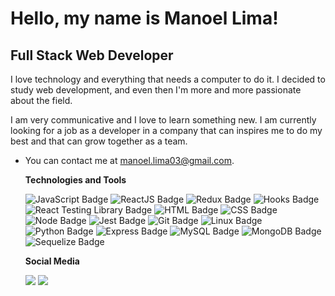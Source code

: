 # Hello, my name is Manoel Lima!

## Full Stack Web Developer

I love technology and everything that needs a computer to do it. I decided to study web development, and even then I'm more and more passionate about the field.

I am very communicative and I love to learn something new. I am currently looking for a job as a developer in a company that can inspires me to do my best and that can grow together as a team.

* You can contact me at [manoel.lima03@gmail.com](mailto:manoel.lima03@gmail.com).

  **Technologies and Tools**

  ![JavaScript Badge](https://img.shields.io/badge/-JavaScript-yellow?style=flat-square&logo=JavaScript&logoColor=white)
  ![ReactJS Badge](https://img.shields.io/badge/-React-61DAFB?style=flat-square&logo=React&logoColor=black)
  ![Redux Badge](https://img.shields.io/badge/-Redux-764ABC?style=flat-square&logo=Redux&logoColor=white)
  ![Hooks Badge](https://img.shields.io/badge/-Hooks-61DAFB?style=flat-square&logo=React&logoColor=black)
  ![React Testing Library Badge](https://img.shields.io/badge/-RTL-61DAFB?style=flat-square&logo=react&logoColor=black)
  ![HTML Badge](https://img.shields.io/badge/-HTML-E34F26?style=flat-square&logo=html5&logoColor=white)
  ![CSS Badge](https://img.shields.io/badge/-CSS-1572B6?style=flat-square&logo=css3&logoColor=white)
  ![Node Badge](https://img.shields.io/badge/-Node.js-339933?style=flat-square&logo=node.js&logoColor=white)
  ![Jest Badge](https://img.shields.io/badge/-Jest-C21325?style=flat-square&logo=jest&logoColor=white)
  ![Git Badge](https://img.shields.io/badge/-Git-F05032?style=flat-square&logo=git&logoColor=white)
  ![Linux Badge](https://img.shields.io/badge/-Linux-FCC624?style=flat-square&logo=Linux&logoColor=black)
  ![Python Badge](https://img.shields.io/badge/-Python-306998?style=flat-square&logo=python&logoColor=white)
  ![Express Badge](https://img.shields.io/badge/-Express.js-grey?style=flat-square&logo=expressjs&logoColor=white)
  ![MySQL Badge](https://img.shields.io/badge/-MySQL-4479A1?style=flat-square&logo=MySQL&logoColor=white)
  ![MongoDB Badge](https://img.shields.io/badge/-MongoDB-47A248?style=flat-square&logo=mongodb&logoColor=white)
  ![Sequelize Badge](https://img.shields.io/badge/-Sequelize-357bbe?style=flat-square&logo=sequelize&logoColor=white)
  
  **Social Media**
  
  <div>
  <a href="https://www.instagram.com/manoel.limajr" target="_blank"><img src="https://img.shields.io/badge/-Instagram-%23E4405F?style=for-the-badge&logo=instagram&logoColor=white" target="_blank"></a>
  <a href="https://www.linkedin.com/in/manoel-vieira-lima-junior-589838127/" target="_blank"><img src="https://img.shields.io/badge/-LinkedIn-%230077B5?style=for-the-badge&logo=linkedin&logoColor=white" target="_blank"></a> 
  </div>
